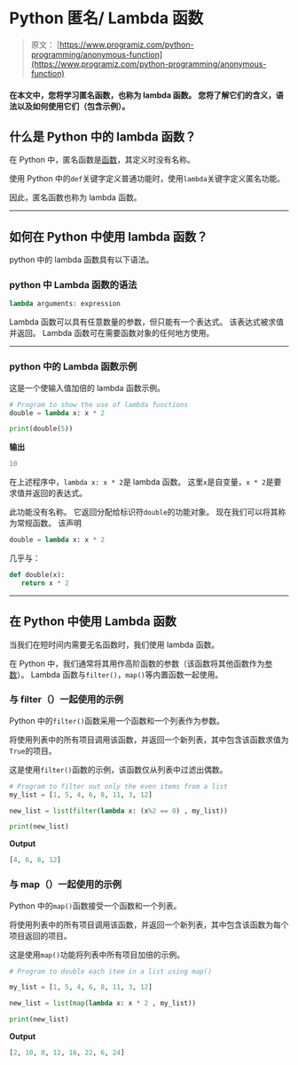 # Python 匿名/ Lambda 函数

> 原文： [https://www.programiz.com/python-programming/anonymous-function](https://www.programiz.com/python-programming/anonymous-function)

#### 在本文中，您将学习匿名函数，也称为 lambda 函数。 您将了解它们的含义，语法以及如何使用它们（包含示例）。

## 什么是 Python 中的 lambda 函数？

在 Python 中，匿名函数是[函数](/python-programming/function)，其定义时没有名称。

使用 Python 中的`def`关键字定义普通功能时，使用`lambda`关键字定义匿名功能。

因此，匿名函数也称为 lambda 函数。

* * *

## 如何在 Python 中使用 lambda 函数？

python 中的 lambda 函数具有以下语法。

### python 中 Lambda 函数的语法

```py
lambda arguments: expression
```

Lambda 函数可以具有任意数量的参数，但只能有一个表达式。 该表达式被求值并返回。 Lambda 函数可在需要函数对象的任何地方使用。

* * *

### python 中的 Lambda 函数示例

这是一个使输入值加倍的 lambda 函数示例。

```py
# Program to show the use of lambda functions
double = lambda x: x * 2

print(double(5))
```

**输出**

```py
10
```

在上述程序中，`lambda x: x * 2`是 lambda 函数。 这里`x`是自变量，`x * 2`是要求值并返回的表达式。

此功能没有名称。 它返回分配给标识符`double`的功能对象。 现在我们可以将其称为常规函数。 该声明

```py
double = lambda x: x * 2
```

几乎与：

```py
def double(x):
   return x * 2
```

* * *

## 在 Python 中使用 Lambda 函数

当我们在短时间内需要无名函数时，我们使用 lambda 函数。

在 Python 中，我们通常将其用作高阶函数的参数（该函数将其他函数作为[参数](/python-programming/function-argument)）。 Lambda 函数与`filter()`，`map()`等内置函数一起使用。

### 与 filter（）一起使用的示例

Python 中的`filter()`函数采用一个函数和一个列表作为参数。

将使用列表中的所有项目调用该函数，并返回一个新列表，其中包含该函数求值为`True`的项目。

这是使用`filter()`函数的示例，该函数仅从列表中过滤出偶数。

```py
# Program to filter out only the even items from a list
my_list = [1, 5, 4, 6, 8, 11, 3, 12]

new_list = list(filter(lambda x: (x%2 == 0) , my_list))

print(new_list)
```

**Output**

```py
[4, 6, 8, 12]
```

### 与 map（）一起使用的示例

Python 中的`map()`函数接受一个函数和一个列表。

将使用列表中的所有项目调用该函数，并返回一个新列表，其中包含该函数为每个项目返回的项目。

这是使用`map()`功能将列表中所有项目加倍的示例。

```py
# Program to double each item in a list using map()

my_list = [1, 5, 4, 6, 8, 11, 3, 12]

new_list = list(map(lambda x: x * 2 , my_list))

print(new_list)
```

**Output**

```py
[2, 10, 8, 12, 16, 22, 6, 24]
```